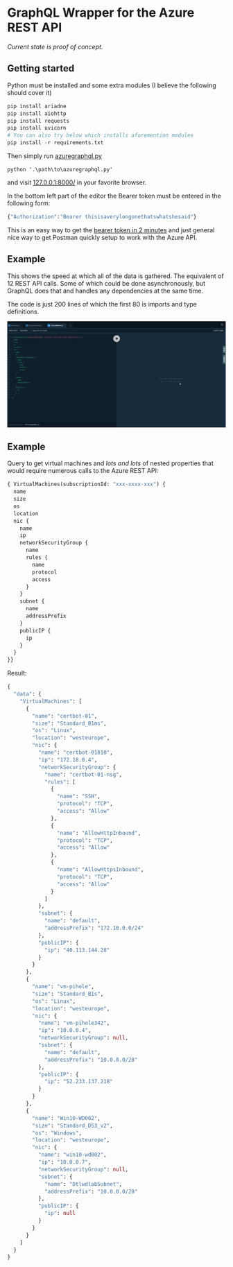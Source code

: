 # GraphQL Wrapper for the Azure REST API

_Current state is proof of concept._

## Getting started

Python must be installed and some extra modules (I believe the following should cover it)

```python
pip install ariadne
pip install aiohttp
pip install requests
pip install uvicorn
# You can also try below which installs aforemention modules
pip install -r requirements.txt
```

Then simply run [azuregraphql.py](/server/src/poc/azuregraphql.py)

```
python '.\path\to\azuregraphql.py'
```

and visit [127.0.0.1:8000/](http://127.0.0.1:8000/) in your favorite browser.

In the bottom left part of the editor the Bearer token must be entered in the following form:
```graphql
{"Authorization":"Bearer thisisaverylongonethatswhatshesaid"}
```

This is an easy way to get the [bearer token in 2 minutes](https://blog.jongallant.com/2017/11/azure-rest-apis-postman/) and just general nice way to get Postman quickly setup to work with the Azure API.

## Example

This shows the speed at which all of the data is gathered. The equivalent of 12 REST API calls. Some of which could be done asynchronously, but GraphQL does that and handles any dependencies at the same time.

The code is just 200 lines of which the first 80 is imports and type definitions.

![Example](/media/example.gif)

## Example

Query to get virtual machines and *lots and lots* of nested properties that would require numerous calls to the Azure REST API:

```graphql
{ VirtualMachines(subscriptionId: "xxx-xxxx-xxx") {
  name
  size
  os
  location
  nic {
    name
    ip
    networkSecurityGroup {
      name
      rules {
        name
        protocol
        access
      }
    }
    subnet {
      name
      addressPrefix
    }
    publicIP {      
      ip
    }
  }
}}
````

Result:

```graphql
{
  "data": {
    "VirtualMachines": [
      {
        "name": "certbot-01",
        "size": "Standard_B1ms",
        "os": "Linux",
        "location": "westeurope",
        "nic": {
          "name": "certbot-01810",
          "ip": "172.18.0.4",
          "networkSecurityGroup": {
            "name": "certbot-01-nsg",
            "rules": [
              {
                "name": "SSH",
                "protocol": "TCP",
                "access": "Allow"
              },
              {
                "name": "AllowHttpInbound",
                "protocol": "TCP",
                "access": "Allow"
              },
              {
                "name": "AllowHttpsInbound",
                "protocol": "TCP",
                "access": "Allow"
              }
            ]
          },
          "subnet": {
            "name": "default",
            "addressPrefix": "172.18.0.0/24"
          },
          "publicIP": {
            "ip": "40.113.144.28"
          }
        }
      },
      {
        "name": "vm-pihole",
        "size": "Standard_B1s",
        "os": "Linux",
        "location": "westeurope",
        "nic": {
          "name": "vm-pihole342",
          "ip": "10.0.0.4",
          "networkSecurityGroup": null,
          "subnet": {
            "name": "default",
            "addressPrefix": "10.0.0.0/28"
          },
          "publicIP": {
            "ip": "52.233.137.218"
          }
        }
      },
      {
        "name": "Win10-WD002",
        "size": "Standard_DS3_v2",
        "os": "Windows",
        "location": "westeurope",
        "nic": {
          "name": "win10-wd002",
          "ip": "10.0.0.7",
          "networkSecurityGroup": null,
          "subnet": {
            "name": "DtlwdlabSubnet",
            "addressPrefix": "10.0.0.0/20"
          },
          "publicIP": {
            "ip": null
          }
        }
      }
    ]
  }
}
```
